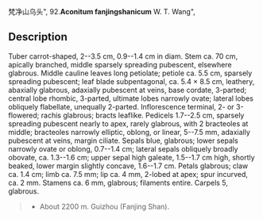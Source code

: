 梵净山乌头",
92.**Aconitum fanjingshanicum** W. T. Wang",

## Description
Tuber carrot-shaped, 2--3.5 cm, 0.9--1.4 cm in diam. Stem ca. 70 cm, apically branched, middle sparsely spreading pubescent, elsewhere glabrous. Middle cauline leaves long petiolate; petiole ca. 5.5 cm, sparsely spreading pubescent; leaf blade subpentagonal, ca. 5.4 × 8.5 cm, leathery, abaxially glabrous, adaxially pubescent at veins, base cordate, 3-parted; central lobe rhombic, 3-parted, ultimate lobes narrowly ovate; lateral lobes obliquely flabellate, unequally 2-parted. Inflorescence terminal, 2- or 3-flowered; rachis glabrous; bracts leaflike. Pedicels 1.7--2.5 cm, sparsely spreading pubescent nearly to apex, rarely glabrous, with 2 bracteoles at middle; bracteoles narrowly elliptic, oblong, or linear, 5--7.5 mm, adaxially pubescent at veins, margin ciliate. Sepals blue, glabrous; lower sepals narrowly ovate or oblong, 0.7--1.4 cm; lateral sepals obliquely broadly obovate, ca. 1.3--1.6 cm; upper sepal high galeate, 1.5--1.7 cm high, shortly beaked, lower margin slightly concave, 1.6--1.7 cm. Petals glabrous; claw ca. 1.4 cm; limb ca. 7.5 mm; lip ca. 4 mm, 2-lobed at apex; spur incurved, ca. 2 mm. Stamens ca. 6 mm, glabrous; filaments entire. Carpels 5, glabrous.

> * About 2200 m. Guizhou (Fanjing Shan).
